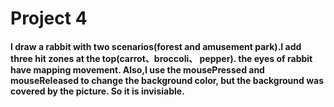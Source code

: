 # Project 4 

#### I draw a rabbit with two scenarios(forest and amusement park).I add three  hit zones at the top(carrot、broccoli、 pepper). the eyes of rabbit have mapping movement. Also,I use the mousePressed and mouseReleased to change the background color, but the background was covered by the picture. So it is invisiable.
